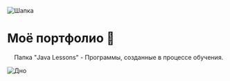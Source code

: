 ![Шапка](https://github.com/MysticalFaceLesS/MyStorage/blob/master/Start.png)
#                    **Моё портфолио** 👋
<img src="https://pic.sopili.net/pub/emoji/twitter/2/72x72/1f538.png" width=12 height=12> Папка "Java Lessons" - Программы, созданные в процессе обучения.































![Дно](https://github.com/MysticalFaceLesS/MyStorage/blob/master/End.png)
